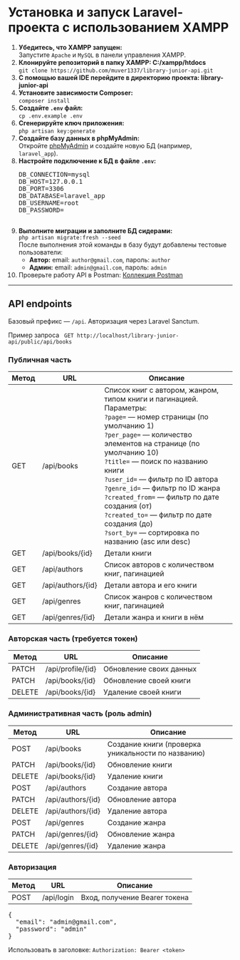 <h1>Установка и запуск Laravel-проекта с использованием XAMPP</h1>

<ol>
  <li>
    <strong>Убедитесь, что XAMPP запущен:</strong><br>
    Запустите <code>Apache</code> и <code>MySQL</code> в панели управления XAMPP.
  </li>

  <li>
    <strong>Клонируйте репозиторий в папку XAMPP: C:/xampp/htdocs</strong><br>
    <code>git clone https://github.com/muver1337/library-junior-api.git</code>
  </li>

  <li>
    <strong>С помощью вашей IDE перейдите в директорию проекта: library-junior-api</strong><br>
  </li>

  <li>
    <strong>Установите зависимости Composer:</strong><br>
    <code>composer install</code>
  </li>

  <li>
    <strong>Создайте <code>.env</code> файл:</strong><br>
    <code>cp .env.example .env</code>
  </li>

  <li>
    <strong>Сгенерируйте ключ приложения:</strong><br>
    <code>php artisan key:generate</code>
  </li>

  <li>
    <strong>Создайте базу данных в phpMyAdmin:</strong><br>
    Откройте <a href="http://localhost/phpmyadmin" target="_blank">phpMyAdmin</a> и создайте новую БД (например, <code>laravel_app</code>).
  </li>

  <li>
    <strong>Настройте подключение к БД в файле <code>.env</code>:</strong><br>
    <pre>
DB_CONNECTION=mysql
DB_HOST=127.0.0.1
DB_PORT=3306
DB_DATABASE=laravel_app
DB_USERNAME=root
DB_PASSWORD=
    </pre>
  </li>
  <li>
  <strong>Выполните миграции и заполните БД сидерами:</strong><br>
  <code>php artisan migrate:fresh --seed</code><br>
  После выполнения этой команды в базу будут добавлены тестовые пользователи:<br>
  <ul>
    <li><strong>Автор:</strong> email: <code>author@gmail.com</code>, пароль: <code>author</code></li>
    <li><strong>Админ:</strong> email: <code>admin@gmail.com</code>, пароль: <code>admin</code></li>
  </ul>
</li>
  <li>Проверьте работу API в Postman:
    <a href="https://www.postman.com/interstellar-eclipse-410947/workspace/library/collection/26700924-292505a5-06a3-40c8-aab9-d76b96df7676?action=share&creator=26700924">Коллекция Postman</a>
  </li>
</ol>

<hr>

<h2>API endpoints</h2>
<p>Базовый префикс — <code>/api</code>. Авторизация через Laravel Sanctum.</p>
<p>Пример запроса <code> GET http://localhost/library-junior-api/public/api/books </code> </p>

<h3>Публичная часть</h3>
<table>
<thead><tr><th>Метод</th><th>URL</th><th>Описание</th></tr></thead>
<tbody>
<tr>
  <td>GET</td>
  <td>/api/books</td>
  <td>
    Список книг с автором, жанром, типом книги и пагинацией.<br>
    Параметры:<br>
    <code>?page=</code> — номер страницы (по умолчанию 1)<br>
    <code>?per_page=</code> — количество элементов на странице (по умолчанию 10)<br>
    <code>?title=</code> — поиск по названию книги<br>
    <code>?user_id=</code> — фильтр по ID автора<br>
    <code>?genre_id=</code> — фильтр по ID жанра<br>
    <code>?created_from=</code> — фильтр по дате создания (от)<br>
    <code>?created_to=</code> — фильтр по дате создания (до)<br>
    <code>?sort_by=</code> — сортировка по названию (asc или desc)
  </td>
</tr>
<tr><td>GET</td><td>/api/books/{id}</td><td>Детали книги</td></tr>
<tr><td>GET</td><td>/api/authors</td><td>Список авторов с количеством книг, пагинацией</td></tr>
<tr><td>GET</td><td>/api/authors/{id}</td><td>Детали автора и его книги</td></tr>
<tr><td>GET</td><td>/api/genres</td><td>Список жанров с количеством книг, пагинацией</td></tr>
<tr><td>GET</td><td>/api/genres/{id}</td><td>Детали жанра и книги в нём</td></tr>
</tbody>
</table>

<h3>Авторская часть (требуется токен)</h3>
<table>
<thead><tr><th>Метод</th><th>URL</th><th>Описание</th></tr></thead>
<tbody>
<tr><td>PATCH</td><td>/api/profile/{id}</td><td>Обновление своих данных</td></tr>
<tr><td>PATCH</td><td>/api/books/{id}</td><td>Обновление своей книги</td></tr>
<tr><td>DELETE</td><td>/api/books/{id}</td><td>Удаление своей книги</td></tr>
</tbody>
</table>

<h3>Административная часть (роль admin)</h3>
<table>
<thead><tr><th>Метод</th><th>URL</th><th>Описание</th></tr></thead>
<tbody>
<tr><td>POST</td><td>/api/books</td><td>Создание книги (проверка уникальности по названию)</td></tr>
<tr><td>PATCH</td><td>/api/books/{id}</td><td>Обновление книги</td></tr>
<tr><td>DELETE</td><td>/api/books/{id}</td><td>Удаление книги</td></tr>
<tr><td>POST</td><td>/api/authors</td><td>Создание автора</td></tr>
<tr><td>PATCH</td><td>/api/authors/{id}</td><td>Обновление автора</td></tr>
<tr><td>DELETE</td><td>/api/authors/{id}</td><td>Удаление автора</td></tr>
<tr><td>POST</td><td>/api/genres</td><td>Создание жанра</td></tr>
<tr><td>PATCH</td><td>/api/genres/{id}</td><td>Обновление жанра</td></tr>
<tr><td>DELETE</td><td>/api/genres/{id}</td><td>Удаление жанра</td></tr>
</tbody>
</table>

<h3>Авторизация</h3>
<table>
<thead><tr><th>Метод</th><th>URL</th><th>Описание</th></tr></thead>
<tbody>
<tr><td>POST</td><td>/api/login</td><td>Вход, получение Bearer токена</td></tr>
</tbody>
</table>

<pre>
{
  "email": "admin@gmail.com",
  "password": "admin"
}
</pre>
<p>Использовать в заголовке: <code>Authorization: Bearer &lt;token&gt;</code></p>
